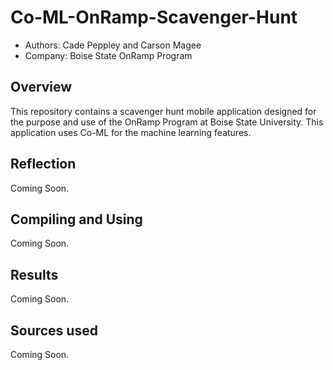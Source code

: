 # Co-ML-OnRamp-Scavenger-Hunt

* Authors: Cade Peppley and Carson Magee
* Company: Boise State OnRamp Program

## Overview
This repository contains a scavenger hunt mobile application designed for the purpose and use of the OnRamp Program at Boise State University. This application uses Co-ML for the machine learning features.

## Reflection

Coming Soon.

## Compiling and Using

Coming Soon.

## Results

Coming Soon.

## Sources used

Coming Soon.
